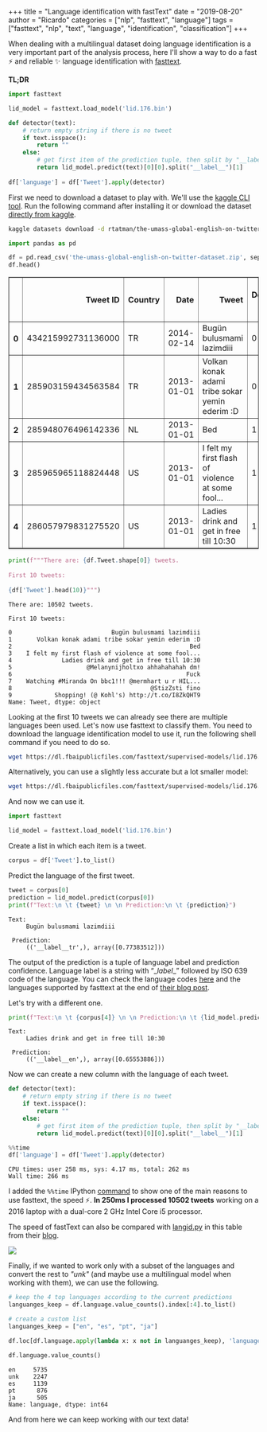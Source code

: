 +++
title = "Language identification with fastText"
date = "2019-08-20"
author = "Ricardo"
categories = ["nlp", "fasttext", "language"]
tags = ["fasttext", "nlp", "text", "language", "identification", "classification"]
+++


When dealing with a multilingual dataset doing language identification is a very important part of the analysis process, here I'll show a way to do a fast ⚡️ and reliable ✨ language identification with [fasttext](https://fasttext.cc).
<!--more-->

**TL;DR**


```python
import fasttext

lid_model = fasttext.load_model('lid.176.bin')

def detector(text):
    # return empty string if there is no tweet
    if text.isspace():
        return ""
    else:
        # get first item of the prediction tuple, then split by "__label__" and return only language code
        return lid_model.predict(text)[0][0].split("__label__")[1]
    
df['language'] = df['Tweet'].apply(detector)
```

First we need to download a dataset to play with. We'll use the [kaggle CLI tool](https://github.com/Kaggle/kaggle-api). Run the following command after installing it or download the dataset [directly from kaggle](https://www.kaggle.com/rtatman/the-umass-global-english-on-twitter-dataset).

```bash
kaggle datasets download -d rtatman/the-umass-global-english-on-twitter-dataset
```


```python
import pandas as pd

df = pd.read_csv('the-umass-global-english-on-twitter-dataset.zip', sep='\t')
df.head()
```




<div>
<style scoped>
    .dataframe tbody tr th:only-of-type {
        vertical-align: middle;
    }

    .dataframe tbody tr th {
        vertical-align: top;
    }

    .dataframe thead th {
        text-align: right;
    }
</style>
<table border="1" class="dataframe">
  <thead>
    <tr style="text-align: right;">
      <th></th>
      <th>Tweet ID</th>
      <th>Country</th>
      <th>Date</th>
      <th>Tweet</th>
      <th>Definitely English</th>
      <th>Ambiguous</th>
      <th>Definitely Not English</th>
      <th>Code-Switched</th>
      <th>Ambiguous due to Named Entities</th>
      <th>Automatically Generated Tweets</th>
    </tr>
  </thead>
  <tbody>
    <tr>
      <th>0</th>
      <td>434215992731136000</td>
      <td>TR</td>
      <td>2014-02-14</td>
      <td>Bugün bulusmami lazimdiii</td>
      <td>0</td>
      <td>0</td>
      <td>1</td>
      <td>0</td>
      <td>0</td>
      <td>0</td>
    </tr>
    <tr>
      <th>1</th>
      <td>285903159434563584</td>
      <td>TR</td>
      <td>2013-01-01</td>
      <td>Volkan konak adami tribe sokar yemin ederim :D</td>
      <td>0</td>
      <td>0</td>
      <td>1</td>
      <td>0</td>
      <td>0</td>
      <td>0</td>
    </tr>
    <tr>
      <th>2</th>
      <td>285948076496142336</td>
      <td>NL</td>
      <td>2013-01-01</td>
      <td>Bed</td>
      <td>1</td>
      <td>0</td>
      <td>0</td>
      <td>0</td>
      <td>0</td>
      <td>0</td>
    </tr>
    <tr>
      <th>3</th>
      <td>285965965118824448</td>
      <td>US</td>
      <td>2013-01-01</td>
      <td>I felt my first flash of violence at some fool...</td>
      <td>1</td>
      <td>0</td>
      <td>0</td>
      <td>0</td>
      <td>0</td>
      <td>0</td>
    </tr>
    <tr>
      <th>4</th>
      <td>286057979831275520</td>
      <td>US</td>
      <td>2013-01-01</td>
      <td>Ladies drink and get in free till 10:30</td>
      <td>1</td>
      <td>0</td>
      <td>0</td>
      <td>0</td>
      <td>0</td>
      <td>0</td>
    </tr>
  </tbody>
</table>
</div>




```python
print(f"""There are: {df.Tweet.shape[0]} tweets.
    
First 10 tweets:
    
{df['Tweet'].head(10)}""")
```

    There are: 10502 tweets.
        
    First 10 tweets:
        
    0                            Bugün bulusmami lazimdiii
    1       Volkan konak adami tribe sokar yemin ederim :D
    2                                                  Bed
    3    I felt my first flash of violence at some fool...
    4              Ladies drink and get in free till 10:30
    5                     @Melanynijholtxo ahhahahahah dm!
    6                                                 Fuck
    7    Watching #Miranda On bbc1!!! @mermhart u r HIL...
    8                                       @StizZsti fino
    9            Shopping! (@ Kohl's) http://t.co/I8ZkQHT9
    Name: Tweet, dtype: object


Looking at the first 10 tweets we can already see there are multiple languages been used. Let's now use fasttext to classify them. You need to download the language identification model to use it, run the following shell command if you need to do so.

```bash
wget https://dl.fbaipublicfiles.com/fasttext/supervised-models/lid.176.bin
```

Alternatively, you can use a slightly less accurate but a lot smaller model:

```bash
wget https://dl.fbaipublicfiles.com/fasttext/supervised-models/lid.176.ftz
```

And now we can use it.


```python
import fasttext

lid_model = fasttext.load_model('lid.176.bin')
```

    


Create a list in which each item is a tweet.


```python
corpus = df['Tweet'].to_list()
```

Predict the language of the first tweet.


```python
tweet = corpus[0]
prediction = lid_model.predict(corpus[0])
print(f"Text:\n \t {tweet} \n \n Prediction:\n \t {prediction}")
```

    Text:
     	 Bugün bulusmami lazimdiii 
     
     Prediction:
     	 (('__label__tr',), array([0.77383512]))


The output of the prediction is a tuple of language label and prediction confidence. Language label is a string with “\__label__” followed by ISO 639 code of the language. You can check the language codes [here](https://www.loc.gov/standards/iso639-2/php/code_list.php) and the languages supported by fasttext at the end of [their blog post](https://fasttext.cc/blog/2017/10/02/blog-post.html).

Let's try with a different one.


```python
print(f"Text:\n \t {corpus[4]} \n \n Prediction:\n \t {lid_model.predict(corpus[4])}")
```

    Text:
     	 Ladies drink and get in free till 10:30 
     
     Prediction:
     	 (('__label__en',), array([0.65553886]))


Now we can create a new column with the language of each tweet.


```python
def detector(text):
    # return empty string if there is no tweet
    if text.isspace():
        return ""
    else:
        # get first item of the prediction tuple, then split by "__label__" and return only language code
        return lid_model.predict(text)[0][0].split("__label__")[1]
```


```python
%%time
df['language'] = df['Tweet'].apply(detector)
```

    CPU times: user 258 ms, sys: 4.17 ms, total: 262 ms
    Wall time: 266 ms


I added the `%%time` IPython [command](https://ipython.readthedocs.io/en/stable/interactive/magics.html) to show one of the main reasons to use fasttext, the speed ⚡️. **In 250ms I processed 10502 tweets** working on a 2016 laptop with a dual-core 2 GHz Intel Core i5 processor.

The speed of fastText can also be compared with [langid.py](https://github.com/saffsd/langid.py) in this table from their [blog](https://fasttext.cc/blog/2017/10/02/blog-post.html).

![](https://fasttext.cc/img/blog/2017-10-02-blog-post-img1.png)

Finally, if we wanted to work only with a subset of the languages and convert the rest to _"unk"_ (and maybe use a multilingual model when working with them), we can use the following.


```python
# keep the 4 top languages according to the current predictions
languanges_keep = df.language.value_counts().index[:4].to_list()

# create a custom list
languanges_keep = ["en", "es", "pt", "ja"]

df.loc[df.language.apply(lambda x: x not in languanges_keep), 'language'] = "unk"
```


```python
df.language.value_counts()
```




    en     5735
    unk    2247
    es     1139
    pt      876
    ja      505
    Name: language, dtype: int64



And from here we can keep working with our text data!
